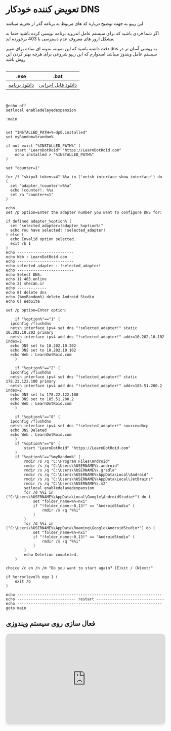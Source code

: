   <!-- <div style="
    display: flex; 
    justify-content: center; 
    align-items: center; 
    margin-top: 15px;
    margin-bottom: 20px;">
    <img src="/bat.svg" alt="Windows Logo" style="width: 100px; height: 100px;">
  </div> -->



# تعویض کننده خودکار DNS

این ریپو به جهت توضیح درباره کد های مربوط به برنامه گذر از تحریم میباشد

اگر شما فردی باشید که برای سیستم عامل اندروید برنامه نویسی کرده باشید حتما به مشکل ارور های معروف عدم دسترسی یا 403 برخورده اید.



دقت داشته باشید که این نمونه، نمونه ای ساده برای تغییر dns به روشی آسان تر در سیستم عامل ویندوز میباشد امیدوارم که این ریپو شروعی برای هرچه بهتر کردن این روش باشد

<div style="text-align: center; display: flex; justify-content: center;">

|.exe|.bat|
|-------------------|---------------|
|[دانلود برنامه](https://github.com/AblRadmanesh/DNSchanger/files/12151638/LearnDotRoid.zip)|[دانلود فایل اجرایی](https://github.com/AblRadmanesh/DNSchanger/files/12151446/LearnDotRoid.zip)|

</div>

```Batch Script 

@echo off
setlocal enabledelayedexpansion

:main


set "INSTALLED_PATH=%~dp0.installed"
set myRandom=%random%

if not exist "%INSTALLED_PATH%" (
    start "LearnDotRoid" "https://LearnDotRoid.com"
    echo installed > "%INSTALLED_PATH%"
)

set "counter=1"

for /f "skip=3 tokens=4" %%a in ('netsh interface show interface') do (
  set "adapter_!counter!=%%a"
  echo !counter!. %%a
  set /a "counter+=1"
)

echo.
set /p option=Enter the adapter number you want to configure DNS for: 

if defined adapter_%option% (
  set "selected_adapter=!adapter_%option%!"
  echo You have selected: !selected_adapter!
) else (
  echo Invalid option selected.
  exit /b 1
)
echo -------------------------
echo Web : LearnDotRoid.com
echo -------------------------
echo selected adapter : !selected_adapter!
echo -------------------------
echo Select DNS:
echo 1) 403.online
echo 2) shecan.ir
echo -------------
echo 8) delete dns
echo (%myRandom%) delete Android Studio
echo 0) WebSite

set /p option=Enter option:

    if "%option%"=="1" (
  ipconfig /flushdns
  netsh interface ipv4 set dns "!selected_adapter!" static 10.202.10.202 primary
  netsh interface ipv4 add dns "!selected_adapter!" addr=10.202.10.102 index=2
  echo DNS set to 10.202.10.202
  echo DNS set to 10.202.10.102
  echo Web : LearnDotRoid.com
    )

    if "%option%"=="2" (
  ipconfig /flushdns
  netsh interface ipv4 set dns "!selected_adapter!" static 178.22.122.100 primary
  netsh interface ipv4 add dns "!selected_adapter!" addr=185.51.200.2 index=2
  echo DNS set to 178.22.122.100
  echo DNS set to 185.51.200.2
  echo Web : LearnDotRoid.com
    )

    if "%option%"=="8" (
  ipconfig /flushdns
  netsh interface ipv4 set dns "!selected_adapter!" source=dhcp
  echo DNS Deleted
  echo Web : LearnDotRoid.com
    )
    if "%option%"=="0" (
        start "LearnDotRoid" "https://LearnDotRoid.com"
    )
    if "%option%"=="%myRandom%" (
        rmdir /s /q "C:\Program Files\Android"
        rmdir /s /q "C:\Users\%USERNAME%\.android"
        rmdir /s /q "C:\Users\%USERNAME%\.gradle"
        rmdir /s /q "C:\Users\%USERNAME%\AppData\Local\Android"
        rmdir /s /q "C:\Users\%USERNAME%\AppData\Local\JetBrains"
        rmdir /s /q "C:\Users\%USERNAME%\.m2"
        setlocal enabledelayedexpansion
        for /d %%i in ("C:\Users\%USERNAME%\AppData\Local\Google\AndroidStudio*") do (
            set "folder_name=%%~nxi"
            if "!folder_name:~0,13!" == "AndroidStudio" (
                rmdir /s /q "%%i"
            )
        )
        for /d %%i in ("C:\Users\%USERNAME%\AppData\Roaming\Google\AndroidStudio*") do (
            set "folder_name=%%~nxi"
            if "!folder_name:~0,13!" == "AndroidStudio" (
                rmdir /s /q "%%i"
            )
        )
        echo Deletion completed.
    )

choice /c en /n /m "Do you want to start again? (E)xit / (N)ext:"

if %errorlevel% equ 1 (
    exit /b
)

echo ----------------------------------------------------------------
echo -------------------------- restart ------------------------------
echo ----------------------------------------------------------------
goto main

```

## فعال سازی روی سیستم ویندوزی

<div style="
  position: relative; 
  width: 100%; 
  padding-bottom: 56.25%; 
  height: 0; 
  margin: 20px 0; 
  box-shadow: 0 4px 6px rgba(0, 0, 0, 0.1); 
  border-radius: 10px; 
  overflow: hidden; 
  background-color: #f9f9f9;
">
  <iframe 
    src="https://www.youtube.com/embed/cIVo5sNkda8" 
    title="مقدمه" 
    frameborder="0" 
    allow="accelerometer; autoplay; clipboard-write; encrypted-media; gyroscope; picture-in-picture" 
    allowfullscreen
    style="position: absolute; top: 0; left: 0; width: 100%; height: 100%; border-radius: 10px;">
  </iframe>
</div>
